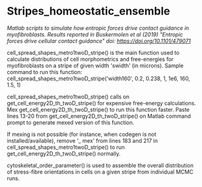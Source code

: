 # Stripes_homeostatic_ensemble
_Matlab scripts to simulate how entropic forces drive contact guidance in myofibroblasts. Results reported in Buskermolen et al (2019) "Entropic forces drive cellular contact guidance" doi: https://doi.org/10.1101/479071_

cell_spread_shapes_metro1twoD_stripe() is the main function used to calculate distributions of cell morphometrics and free-energies for myofibroblasts on a stripe of given width 'swidth' (in microns).
Sample command to run this function: cell_spread_shapes_metro1twoD_stripe('width160', 0.2, 0.238, 1, 1e6, 160, 1.5, 1)


cell_spread_shapes_metro1twoD_stripe() calls on get_cell_energy2D_th_twoD_stripe() for expensive free-energy calculations. Mex get_cell_energy2D_th_twoD_stripe() to run this function faster. Paste lines 13-20 from get_cell_energy2D_th_twoD_stripe() on Matlab command prompt to generate mexed version of this function.

If mexing is not possible (for instance, when codegen is not installed/available), remove '_ mex' from lines 183 and 217 in cell_spread_shapes_metro1twoD_stripe() to run get_cell_energy2D_th_twoD_stripe() normally.


cytoskeletal_order_parameter() is used to assemble the overall distribution of stress-fibre orientations in cells on a given stripe from individual MCMC runs.

